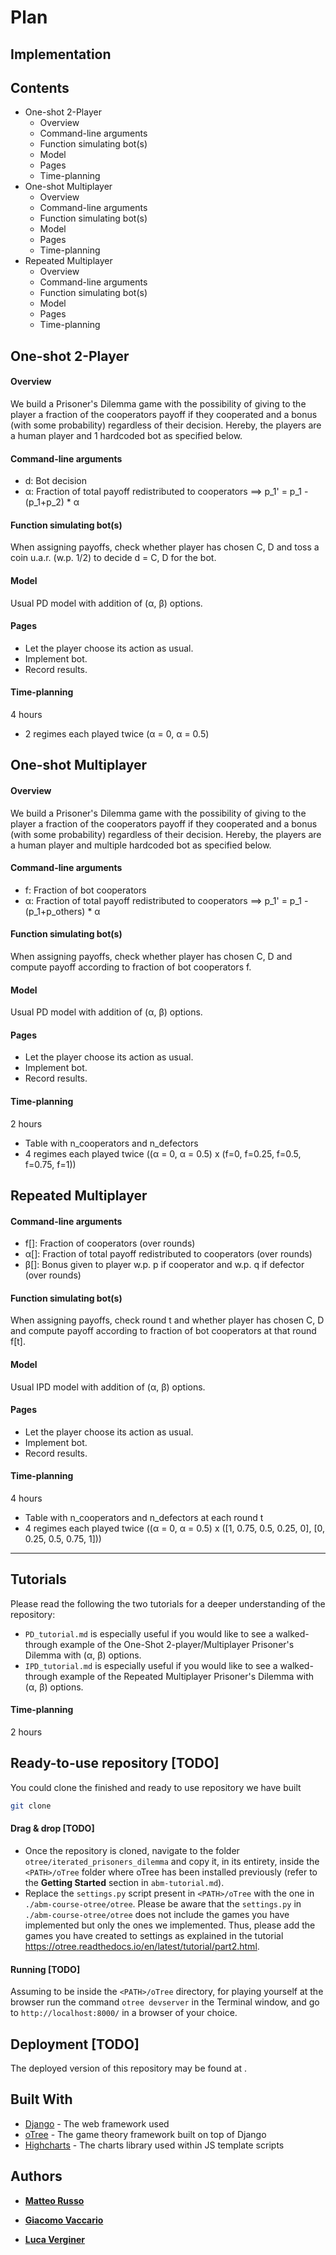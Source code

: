 # Plan

## Implementation

Contents
--------

 * One-shot 2-Player
 	* Overview
 	* Command-line arguments
 	* Function simulating bot(s)
 	* Model
 	* Pages
 	* Time-planning
 * One-shot Multiplayer
 	* Overview
 	* Command-line arguments
 	* Function simulating bot(s)
 	* Model
 	* Pages
 	* Time-planning
 * Repeated Multiplayer
 	* Overview
 	* Command-line arguments
 	* Function simulating bot(s)
 	* Model
 	* Pages
 	* Time-planning


One-shot 2-Player
-----------------

#### Overview
We build a Prisoner's Dilemma game with the possibility of giving to the player a fraction of the cooperators payoff if they cooperated and a bonus (with some probability) regardless of their decision. Hereby, the players are a human player and 1 hardcoded bot as specified below.

#### Command-line arguments
* d: Bot decision
* α: Fraction of total payoff redistributed to cooperators ==> p_1' = p_1 - (p_1+p_2) * α

#### Function simulating bot(s)
When assigning payoffs, check whether player has chosen C, D and toss a coin u.a.r. (w.p. 1/2) to decide d = C, D for the bot.

#### Model
Usual PD model with addition of (α, β) options.

#### Pages
* Let the player choose its action as usual.
* Implement bot.
* Record results.

#### Time-planning
4 hours 
* 2 regimes each played twice (α = 0, α = 0.5)


One-shot Multiplayer
--------------------

#### Overview
We build a Prisoner's Dilemma game with the possibility of giving to the player a fraction of the cooperators payoff if they cooperated and a bonus (with some probability) regardless of their decision. Hereby, the players are a human player and multiple hardcoded bot as specified below.

#### Command-line arguments
* f: Fraction of bot cooperators
* α: Fraction of total payoff redistributed to cooperators ==> p_1' = p_1 - (p_1+p_others) * α

#### Function simulating bot(s)
When assigning payoffs, check whether player has chosen C, D and compute payoff according to fraction of bot cooperators f.

#### Model
Usual PD model with addition of (α, β) options.

#### Pages
* Let the player choose its action as usual.
* Implement bot.
* Record results.

#### Time-planning
2 hours
* Table with n_cooperators and n_defectors
* 4 regimes each played twice ((α = 0, α = 0.5) x (f=0, f=0.25, f=0.5, f=0.75, f=1))


Repeated Multiplayer
--------------------

#### Command-line arguments
* f[]: Fraction of cooperators (over rounds)
* α[]: Fraction of total payoff redistributed to cooperators (over rounds)
* β[]: Bonus given to player w.p. p if cooperator and w.p. q if defector (over rounds)

#### Function simulating bot(s)
When assigning payoffs, check round t and whether player has chosen C, D and compute payoff according to fraction of bot cooperators at that round f[t].

#### Model
Usual IPD model with addition of (α, β) options.

#### Pages
* Let the player choose its action as usual.
* Implement bot.
* Record results.

#### Time-planning
4 hours
* Table with n_cooperators and n_defectors at each round t
* 4 regimes each played twice ((α = 0, α = 0.5) x ([1, 0.75, 0.5, 0.25, 0], [0, 0.25, 0.5, 0.75, 1]))

-------------------------------------------------------------------------------------------------------------------------------------------------------------------

## Tutorials
Please read the following the two tutorials for a deeper understanding of the repository:
* `PD_tutorial.md` is especially useful if you would like to see a walked-through example of the One-Shot 2-player/Multiplayer Prisoner's Dilemma with (α, β) options.
* `IPD_tutorial.md` is especially useful if you would like to see a walked-through example of the Repeated Multiplayer Prisoner's Dilemma with (α, β) options.

#### Time-planning
2 hours

## Ready-to-use repository [TODO]
You could clone the finished and ready to use repository we have built

```bash
git clone 
```

#### Drag & drop [TODO]
* Once the repository is cloned, navigate to the folder `otree/iterated_prisoners_dilemma` and copy it, in its entirety, inside the `<PATH>/oTree` folder where oTree has been installed previously (refer to the **Getting Started** section in `abm-tutorial.md`). 
* Replace the `settings.py` script present in `<PATH>/oTree` with the one in `./abm-course-otree/otree`. Please be aware that the `settings.py` in `./abm-course-otree/otree` does not include the games you have implemented but only the ones we implemented. Thus, please add the games you have created to settings as explained in the tutorial https://otree.readthedocs.io/en/latest/tutorial/part2.html.

#### Running [TODO]
Assuming to be inside the `<PATH>/oTree` directory, for playing yourself at the browser run the command `otree devserver` in the Terminal window, and go to `http://localhost:8000/` in a browser of your choice.

## Deployment [TODO]

The deployed version of this repository may be found at .

## Built With

* [Django](https://www.djangoproject.com/) - The web framework used
* [oTree](https://www.otree.org/) - The game theory framework built on top of Django
* [Highcharts](https://www.highcharts.com/) - The charts library used within JS template scripts

## Authors

* [**Matteo Russo**]()

* [**Giacomo Vaccario** ](https://www.sg.ethz.ch/team/people/gvaccario/)

* [**Luca Verginer** ](https://www.sg.ethz.ch/team/people/lverginer/)
